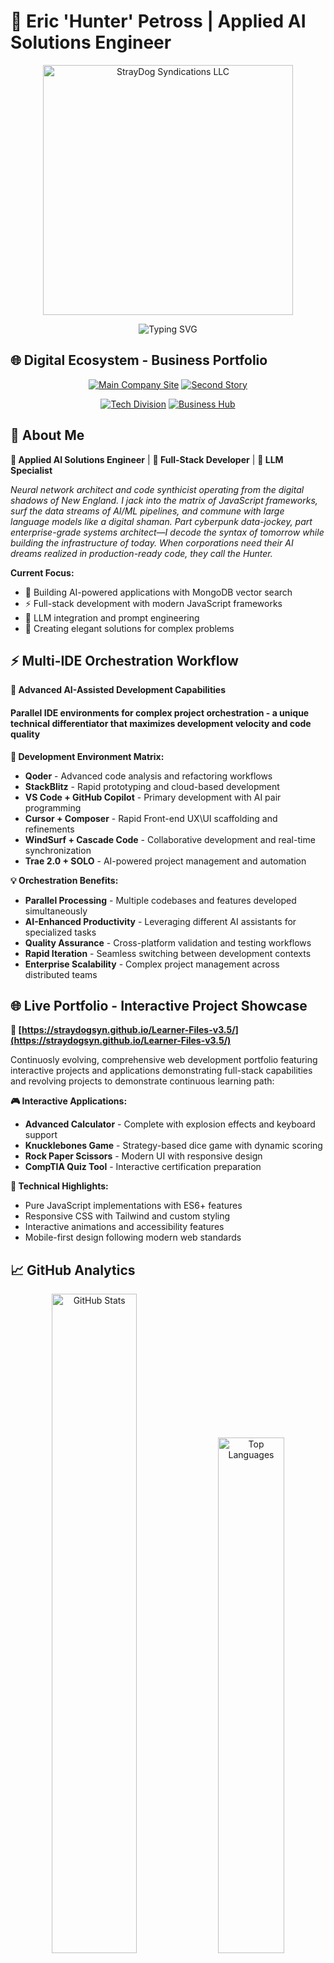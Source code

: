 # 🌙 Eric 'Hunter' Petross | Applied AI Solutions Engineer

<p align="center">
  <img src="./image/README/StrayDog Syndications LLC (Tag (US)).png" alt="StrayDog Syndications LLC" width="400" />
</p>

<p align="center">
  <img src="https://readme-typing-svg.herokuapp.com?font=Fira+Code&size=22&duration=3000&pause=1000&color=7AA2F7&background=1A1B2600&center=true&vCenter=true&width=600&lines=Welcome+to+my+Digital+Ecosystem+%F0%9F%8C%90;Applied+AI+Solutions+Engineer+%F0%9F%A4%96;Full-Stack+Developer+%2B+AI+Specialist+%E2%9A%A1;Building+the+Future%2C+One+Line+at+a+Time+%F0%9F%9A%80" alt="Typing SVG" />
</p>

## 🌐 Digital Ecosystem - Business Portfolio

<p align="center">
  <a href="https://www.straydog-syndications-llc.com/"><img src="https://img.shields.io/badge/🏢%20StrayDog%20Syndications%20LLC-7AA2F7?style=for-the-badge&logo=company&logoColor=1A1B26" alt="Main Company Site" /></a>
  <a href="https://www.straydog-secondstory.org/"><img src="https://img.shields.io/badge/📖%20Second%20Story-BB9AF7?style=for-the-badge&logo=book&logoColor=1A1B26" alt="Second Story" /></a>
</p>
<p align="center">
  <a href="https://www.straydogsyndicationsllc.tech/"><img src="https://img.shields.io/badge/⚡%20Tech%20Division-F7768E?style=for-the-badge&logo=tech&logoColor=1A1B26" alt="Tech Division" /></a>
  <a href="https://straydogsyndicationsllc.biz/"><img src="https://img.shields.io/badge/💼%20Business%20Hub-9ECE6A?style=for-the-badge&logo=business&logoColor=1A1B26" alt="Business Hub" /></a>
</p>

## 🚀 About Me

**🎯 Applied AI Solutions Engineer** | **🌟 Full-Stack Developer** | **🧠 LLM Specialist**

*Neural network architect and code synthicist operating from the digital shadows of New England. I jack into the matrix of JavaScript frameworks, surf the data streams of AI/ML pipelines, and commune with large language models like a digital shaman. Part cyberpunk data-jockey, part enterprise-grade systems architect—I decode the syntax of tomorrow while building the infrastructure of today. When corporations need their AI dreams realized in production-ready code, they call the Hunter.*

**Current Focus:**

- 🤖 Building AI-powered applications with MongoDB vector search
- ⚡ Full-stack development with modern JavaScript frameworks
- 🧠 LLM integration and prompt engineering
- 🌟 Creating elegant solutions for complex problems

## ⚡ Multi-IDE Orchestration Workflow

**🎯 Advanced AI-Assisted Development Capabilities**

#### Parallel IDE environments for complex project orchestration - a unique technical differentiator that maximizes development velocity and code quality

**🚀 Development Environment Matrix:**

- **Qoder** - Advanced code analysis and refactoring workflows
- **StackBlitz** - Rapid prototyping and cloud-based development
- **VS Code + GitHub Copilot** - Primary development with AI pair programming
- **Cursor + Composer** - Rapid Front-end UX\UI scaffolding and refinements 
- **WindSurf + Cascade Code** - Collaborative development and real-time synchronization
- **Trae 2.0 + SOLO** - AI-powered project management and automation

**💡 Orchestration Benefits:**

- **Parallel Processing** - Multiple codebases and features developed simultaneously
- **AI-Enhanced Productivity** - Leveraging different AI assistants for specialized tasks
- **Quality Assurance** - Cross-platform validation and testing workflows
- **Rapid Iteration** - Seamless switching between development contexts
- **Enterprise Scalability** - Complex project management across distributed teams

## 🌐 Live Portfolio - Interactive Project Showcase

**🚀 [https://straydogsyn.github.io/Learner-Files-v3.5/](https://straydogsyn.github.io/Learner-Files-v3.5/)**

Continuosly evolving, comprehensive web development portfolio featuring interactive projects and applications demonstrating full-stack capabilities and revolving projects to demonstrate continuous learning path:

**🎮 Interactive Applications:**

- **Advanced Calculator** - Complete with explosion effects and keyboard support
- **Knucklebones Game** - Strategy-based dice game with dynamic scoring
- **Rock Paper Scissors** - Modern UI with responsive design
- **CompTIA Quiz Tool** - Interactive certification preparation

**💼 Technical Highlights:**

- Pure JavaScript implementations with ES6+ features
- Responsive CSS with Tailwind and custom styling
- Interactive animations and accessibility features
- Mobile-first design following modern web standards

## 📈 GitHub Analytics

<p align="center">
  <img width="52%" src="https://github-readme-stats.vercel.app/api?username=StrayDogSyn&show_icons=true&theme=tokyonight&hide_border=true&bg_color=1A1B26&title_color=7AA2F7&icon_color=BB9AF7&text_color=C0CAF5" alt="GitHub Stats" />
  <img width="46%" src="https://github-readme-stats.vercel.app/api/top-langs/?username=StrayDogSyn&layout=compact&theme=tokyonight&hide_border=true&bg_color=1A1B26&title_color=7AA2F7&text_color=C0CAF5" alt="Top Languages" />
</p>

<p align="center">
  <img width="98%" src="https://github-readme-activity-graph.vercel.app/graph?username=StrayDogSyn&theme=tokyo-night&hide_border=true&bg_color=1A1B26&color=7AA2F7&line=BB9AF7&point=F7768E" alt="Contribution Graph" />
</p>

### 🌟 Advanced AI Orchestration

**Multi-Platform Development Workflow:**

- **Simultaneous IDE Orchestration:** VS Code + Cursor Composer + WindSurf + Qoder + Trae 2.0 + StackBlitz
- **AI Agent Coordination:** Claude + Perplexity for complex reasoning chains  
- **Slack Bot Development:** 3 deployed AI agents for automated community engagement on LLC workspace
- **Visual AI Integration:** Microsoft Designer + Deep Image AI for UI/UX enhancement
- **Advanced Prompt Engineering:** LangChain workflows with token optimization

## 🛠️ Tech Stack & Skills

### 💻 Programming Languages

![JavaScript](https://img.shields.io/badge/JavaScript-E0AF68?style=for-the-badge&logo=javascript&logoColor=1A1B26)
![Python](https://img.shields.io/badge/Python-7AA2F7?style=for-the-badge&logo=python&logoColor=1A1B26)
![HTML5](https://img.shields.io/badge/HTML5-F7768E?style=for-the-badge&logo=html5&logoColor=1A1B26)
![CSS3](https://img.shields.io/badge/CSS3-73DACA?style=for-the-badge&logo=css3&logoColor=1A1B26)

### 🎨 Front-End Development

![React](https://img.shields.io/badge/React-7DCFFF?style=for-the-badge&logo=react&logoColor=1A1B26)
![Next.js](https://img.shields.io/badge/Next.js-24283B?style=for-the-badge&logo=nextdotjs&logoColor=C0CAF5)
![Vite](https://img.shields.io/badge/Vite-BB9AF7?style=for-the-badge&logo=vite&logoColor=1A1B26)
![React Router](https://img.shields.io/badge/React%20Router-F7768E?style=for-the-badge&logo=reactrouter&logoColor=1A1B26)
![jQuery](https://img.shields.io/badge/jQuery-9D7CD8?style=for-the-badge&logo=jquery&logoColor=1A1B26)
![Bootstrap](https://img.shields.io/badge/Bootstrap-BB9AF7?style=for-the-badge&logo=bootstrap&logoColor=1A1B26)
![Tailwind](https://img.shields.io/badge/Tailwind_CSS-73DACA?style=for-the-badge&logo=tailwind-css&logoColor=1A1B26)

### ⚙️ Back-End Development

![Node.js](https://img.shields.io/badge/Node.js-9ECE6A?style=for-the-badge&logo=nodedotjs&logoColor=1A1B26)
![Express.js](https://img.shields.io/badge/Express.js-24283B?style=for-the-badge&logo=express&logoColor=C0CAF5)
![MongoDB](https://img.shields.io/badge/MongoDB-9ECE6A?style=for-the-badge&logo=mongodb&logoColor=1A1B26)
![MongoDB Atlas](https://img.shields.io/badge/MongoDB%20Atlas-9ECE6A?style=for-the-badge&logo=mongodb&logoColor=1A1B26)
![MongoDB Compass](https://img.shields.io/badge/MongoDB%20Compass-73DACA?style=for-the-badge&logo=mongodb&logoColor=1A1B26)
![Supabase](https://img.shields.io/badge/Supabase-9ECE6A?style=for-the-badge&logo=supabase&logoColor=1A1B26)
![RESTful API](https://img.shields.io/badge/RESTful%20API-F7768E?style=for-the-badge&logo=api&logoColor=1A1B26)

### 📊 Data Science & Analytics

![Pandas](https://img.shields.io/badge/Pandas-9D7CD8?style=for-the-badge&logo=pandas&logoColor=1A1B26)
![NumPy](https://img.shields.io/badge/NumPy-7AA2F7?style=for-the-badge&logo=numpy&logoColor=1A1B26)
![Matplotlib](https://img.shields.io/badge/Matplotlib-E0AF68?style=for-the-badge&logo=python&logoColor=1A1B26)
![TKinter](https://img.shields.io/badge/TKinter-BB9AF7?style=for-the-badge&logo=python&logoColor=1A1B26)

### 🤖 AI & LLM Tools

![ChatGPT](https://img.shields.io/badge/ChatGPT-9ECE6A?style=for-the-badge&logo=openai&logoColor=1A1B26)
![GitHub Copilot](https://img.shields.io/badge/GitHub%20Copilot-24283B?style=for-the-badge&logo=github&logoColor=C0CAF5)
![Claude](https://img.shields.io/badge/Claude-E0AF68?style=for-the-badge&logo=anthropic&logoColor=1A1B26)
![Gemini](https://img.shields.io/badge/Gemini-7AA2F7?style=for-the-badge&logo=google&logoColor=1A1B26)
![Perplexity Pro](https://img.shields.io/badge/Perplexity%20Pro-BB9AF7?style=for-the-badge&logo=perplexity&logoColor=1A1B26)
![LangChain](https://img.shields.io/badge/LangChain-F7768E?style=for-the-badge&logo=chainlink&logoColor=1A1B26)
![Hugging Face](https://img.shields.io/badge/Hugging%20Face-73DACA?style=for-the-badge&logo=huggingface&logoColor=1A1B26)
![AI Slack Agents](https://img.shields.io/badge/AI%20Slack%20Agents-9D7CD8?style=for-the-badge&logo=slack&logoColor=1A1B26)

### 🛠️ Development Tools & IDEs

![Git](https://img.shields.io/badge/Git-7AA2F7?style=for-the-badge&logo=git&logoColor=1A1B26)
![GitHub](https://img.shields.io/badge/GitHub-24283B?style=for-the-badge&logo=github&logoColor=C0CAF5)
![VS Code](https://img.shields.io/badge/VS%20Code%20+%20Copilot-9D7CD8?style=for-the-badge&logo=visualstudiocode&logoColor=1A1B26)
![Cursor Composer](https://img.shields.io/badge/Cursor%20Composer-E0AF68?style=for-the-badge&logo=cursor&logoColor=1A1B26)
![Qoder](https://img.shields.io/badge/Qoder-F7768E?style=for-the-badge&logo=code&logoColor=1A1B26)
![WindSurf](https://img.shields.io/badge/WindSurf-73DACA?style=for-the-badge&logo=wind&logoColor=1A1B26)
![Trae 2.0 + SOLO](https://img.shields.io/badge/Trae%202.0%20+%20SOLO-BB9AF7?style=for-the-badge&logo=robot&logoColor=1A1B26)
![StackBlitz](https://img.shields.io/badge/StackBlitz-E0AF68?style=for-the-badge&logo=stackblitz&logoColor=1A1B26)
![Xojo](https://img.shields.io/badge/Xojo-9ECE6A?style=for-the-badge&logo=xojo&logoColor=1A1B26)

### 🌐 Web Platforms & CMS

![Wix](https://img.shields.io/badge/Wix-7AA2F7?style=for-the-badge&logo=wix&logoColor=1A1B26)
![Squarespace](https://img.shields.io/badge/Squarespace-9D7CD8?style=for-the-badge&logo=squarespace&logoColor=1A1B26)
![WordPress](https://img.shields.io/badge/WordPress-73DACA?style=for-the-badge&logo=wordpress&logoColor=1A1B26)
![Bootstrap Studio](https://img.shields.io/badge/Bootstrap%20Studio-BB9AF7?style=for-the-badge&logo=bootstrap&logoColor=1A1B26)

### 🔧 API & Testing Tools

![Postman](https://img.shields.io/badge/Postman-E0AF68?style=for-the-badge&logo=postman&logoColor=1A1B26)
![GitKraken](https://img.shields.io/badge/GitKraken-73DACA?style=for-the-badge&logo=gitkraken&logoColor=1A1B26)
![PolyPane](https://img.shields.io/badge/PolyPane-F7768E?style=for-the-badge&logo=polypane&logoColor=1A1B26)

## 🏆 Certifications & Professional Credentials

### 🍃 MongoDB Certifications

![Building AI Agents with MongoDB](https://img.shields.io/badge/🤖%20Building%20AI%20Agents%20with%20MongoDB-Aug%202025-9ECE6A?style=for-the-badge&logo=mongodb&logoColor=1A1B26)
![Introduction to MongoDB](https://img.shields.io/badge/🍃%20Introduction%20to%20MongoDB-Feb%202025-9ECE6A?style=for-the-badge&logo=mongodb&logoColor=1A1B26)

### 🚀 Full-Stack Development

![FullStack development with Cursor Copilot](https://img.shields.io/badge/⚡%20FullStack%20development%20with%20Cursor%20Copilot-Mar%202025-BB9AF7?style=for-the-badge&logo=udemy&logoColor=1A1B26)
![Basic Git and Github - Essentials](https://img.shields.io/badge/📚%20Basic%20Git%20and%20Github%20Essentials-Nov%202024-BB9AF7?style=for-the-badge&logo=udemy&logoColor=1A1B26)

### 💻 JavaScript & Web Development

![JavaScript: Understanding ES6 and Beyond](https://img.shields.io/badge/🔥%20JavaScript%20ES6%20and%20Beyond-Dec%202024-E0AF68?style=for-the-badge&logo=udemy&logoColor=1A1B26)
![JavaScript: Understanding the Weird Parts](https://img.shields.io/badge/🧠%20JavaScript%20Understanding%20the%20Weird%20Parts-Dec%202024-E0AF68?style=for-the-badge&logo=udemy&logoColor=1A1B26)
![JavaScript JSON AJAX API](https://img.shields.io/badge/🌐%20JavaScript%20JSON%20AJAX%20API-Nov%202024-E0AF68?style=for-the-badge&logo=udemy&logoColor=1A1B26)

## 👨‍💻 Experience

### The Moth, Remote — *Community Engagement Freelance Instructor*

#### November 2024 - Present

- **Public Speaking Excellence:** Facilitated storytelling workshops and community engagement sessions
- **Educational Content Development:** Created comprehensive curriculum for digital storytelling and narrative techniques
- **Cross-Cultural Communication:** Delivered training programs to diverse audiences across multiple demographics
- **Digital Storytelling Expertise:** Integrated modern technology with traditional storytelling methods
- **Community Building:** Fostered inclusive environments that encouraged authentic personal expression
- **Workshop Leadership:** Led interactive sessions combining public speaking skills with creative writing techniques

### Outlier AI, Remote — *AI Content Writer*

#### October 2024 - Present

- **Rewriting the Future:** Revised and fine-tuned written content to perfectly align with client visions and publisher needs.
- **Predictive Prowess:** Tested, validated, and optimized models to ensure accurate predictions.
- **Innovative Application Development:** Developed new functions and applications to drive insightful analyses.
- **Customer Champion:** Provided high-quality, friendly support that left clients smiling and satisfied.
- **Team Dynamo:** Collaborated closely with team members to hit deadlines and achieve ambitious project targets.

## 🎓 Education & Professional Development

### 🏠 Formal Education

**Associate in Applied Science - Computer & Networking Technology**  
*Community College of Rhode Island* | 2020 - Present

- **Degree Progress:** 60% Credits Complete • 22% Requirements Complete
- **Current GPA:** 3.40 | **Academic Standing:** Good Academic Standing
- **STEM Pathway Scholar:** Science, Technology, Engineering & Math track

### 🎓 Core Coursework & Technical Focus

- **Network Infrastructure:** TCP/IP, OSI Model, Network Protocols, Subnetting
- **Hardware Systems:** Computer Architecture, Hardware Troubleshooting, System Assembly
- **Operating Systems:** Windows Server Administration, Linux Fundamentals
- **Security Fundamentals:** Network Security, Cybersecurity Principles
- **Programming Foundations:** Logic Development, Algorithm Design
- **Database Management:** SQL Fundamentals, Data Structure Design
- **Project Management:** Technical Documentation, Team Collaboration

### 🏆 Academic Achievements

- **Dean's List Recognition** - Multiple semesters for academic excellence
- **STEM Pathway Scholar** - Specialized track in Science, Technology, Engineering & Math
- **Consistent Academic Performance** - Maintained 3.40+ GPA throughout program
- **Hands-on Laboratory Excellence** - Practical application of networking concepts

## 🎯 Coding Challenges & Practice

<p align="center">
  <a href="https://www.codewars.com/users/StrayDogSyn"><img src="https://www.codewars.com/users/StrayDogSyn/badges/large" alt="Codewars" /></a>
</p>

<p align="center">
  <a href="https://leetcode.com/u/StrayDogSyn/"><img src="https://img.shields.io/badge/🧩%20LeetCode-E0AF68?style=for-the-badge&logo=leetcode&logoColor=1A1B26" alt="LeetCode" /></a>
  <a href="https://www.hackerrank.com/profile/straydogsyndica1"><img src="https://img.shields.io/badge/💻%20HackerRank-9ECE6A?style=for-the-badge&logo=hackerrank&logoColor=1A1B26" alt="HackerRank" /></a>
</p>

## 🌟 AI Agent Development Projects

### **🤖 MongoDB Vector Search Integration**

- Built intelligent agents leveraging MongoDB's vector search capabilities
- Implemented semantic similarity search for enhanced data retrieval
- Developed custom AI workflows for content analysis and generation

### **🧠 LLM Integration & Prompt Engineering**

- Integrated multiple AI services (OpenAI, Anthropic, Google Gemini)
- Designed multi-tool reasoning agents with memory systems
- Created production-ready AI applications with real-world deployment

## 📫 Connect & Collaborate

> *"Code is poetry written in logic, and every bug is just a plot twist waiting to be resolved."*  
> — Eric 'Hunter' Petross

**🚀 Ready to transform ideas into digital reality**  
**⚡ Available for innovative projects and collaborations**  
**🌟 Let's create the future, one line of code at a time**

<p align="center">
  <a href="https://straydogsyn.github.io/Learner-Files-v3.5/"><img src="https://img.shields.io/badge/🌐%20Live%20Portfolio-7AA2F7?style=for-the-badge&logo=github&logoColor=1A1B26" alt="Portfolio" /></a>
  <a href="mailto:eHunter@straydog-secondstory.org"><img src="https://img.shields.io/badge/📧%20Contact%20Me-F7768E?style=for-the-badge&logo=gmail&logoColor=1A1B26" alt="Email" /></a>
  <a href="https://linkedin.com/in/eric-petross"><img src="https://img.shields.io/badge/💼%20LinkedIn-73DACA?style=for-the-badge&logo=linkedin&logoColor=1A1B26" alt="LinkedIn" /></a>
</p>

<p align="center">
  <img src="https://readme-typing-svg.herokuapp.com?font=Fira+Code&size=18&duration=3000&pause=1000&color=BB9AF7&background=1A1B2600&center=true&vCenter=true&width=600&lines=Thanks+for+visiting+my+digital+ecosystem!+%F0%9F%8C%9F;Let's+build+something+incredible+together!+%F0%9F%9A%80" alt="Closing Message" />
</p>

<p align="center">
  <img src="https://komarev.com/ghpvc/?username=StrayDogSyn&style=for-the-badge&color=7AA2F7&label=PROFILE+VIEWS" alt="Profile Views" />
</p>
